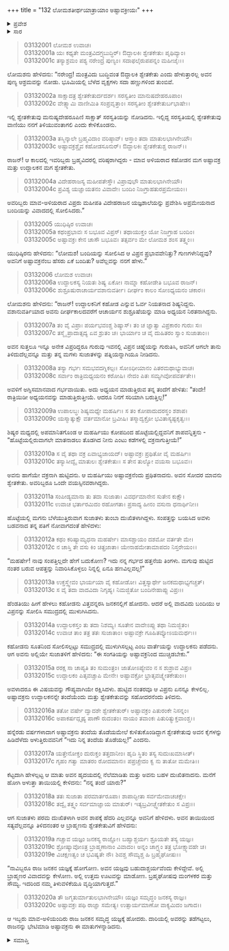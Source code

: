 +++
title = "132 ಲೋಮಶತೀರ್ಥಯಾತ್ರಾಯಾಂ ಅಷ್ಟಾವಕ್ರೀಯಃ"
+++

<details><summary>ಪ್ರವೇಶ</summary>


।।   ಓಂ ಓಂ ನಮೋ ನಾರಾಯಣಾಯ।।   ಶ್ರೀ ವೇದವ್ಯಾಸಾಯ ನಮಃ ।।

ಶ್ರೀ ಕೃಷ್ಣದ್ವೈಪಾಯನ ವೇದವ್ಯಾಸ ವಿರಚಿತ  

**ಶ್ರೀ ಮಹಾಭಾರತ**

**ಆರಣ್ಯಕ ಪರ್ವ**

**ತೀರ್ಥಯಾತ್ರಾ ಪರ್ವ**

**ಅಧ್ಯಾಯ 132**

</details>


<details><summary>ಸಾರ</summary>

ಲೋಮಶನು ಅಷ್ಟಾವಕ್ರ ಚರಿತ್ರೆಯನ್ನು ಹೇಳಲು ಪ್ರಾರಂಭಿಸಿದುದು (1-5). ತಾಯಿ ಸುಜಾತಳ ಹೊಟ್ಟಿಯಲ್ಲಿರುವಾಗಲೇ ಉದ್ದಾಲಕನ ಅಳಿಯ ಕಹೋಡನ ಮಗನು ತಂದೆಯ ಅವಹೇಳನ ಮಾಡಿದುದರಿಂದ ಎಂಟು ಕಡೆ ವಕ್ರನಾಗಿ ಹುಟ್ಟು ಎಂದು ತಂದೆಯಿಂದ ಶಪಿಸಲ್ಪಟ್ಟು ಅಷ್ಟಾವಕ್ರನೆನಿಸಿಕೊಂಡಿದ್ದುದು (6-10). ಪತ್ನಿಯ ಬೇಡಿಕೆಯಂತೆ ವಿತ್ತವನ್ನರಸಿ ಹೋದ ಕಹೋಡನು ಜನಕನ ಆಸ್ಥಾನದಲ್ಲಿದ್ದ ವಾದವಿದು ಬಂದಿಯಿಂದ ಸೋತು ಸಮುದ್ರದಲ್ಲಿ ಮುಳುಗಿಸಲ್ಪಟ್ಟಿದುದು (11-13). ಈ ವಿಷಯವನ್ನು ಅಷ್ಟಾವಕ್ರನಿಂದ ಮುಚ್ಚಿಟ್ಟಿದುದು; ಅಷ್ಟಾವಕ್ರನು ಅಜ್ಜ ಉದ್ದಾಲಕನನ್ನೇ ತನ್ನ ತಂದೆಯೆಂದೂ, ತನ್ನ ವಯಸ್ಸಿನ ಸೋದರಮಾವ ಶ್ವೇತಕೇತುವನ್ನು ಸಹೋದರನೆಂದೂ ತಿಳಿದುಕೊಂಡು ನಡೆದುಕೊಂಡಿದುದು (14-15). ಹನ್ನೆರಡನೆಯ ವರ್ಷದಲ್ಲಿ ಸತ್ಯ ಸಂಗತಿಯನ್ನು ತಿಳಿದ ಅಷ್ಟಾವಕ್ರನು ಬಂದಿಯನ್ನು ಸೋಲಿಸಲು ಶ್ವೇತಕೇತುವಿನೊಡನೆ ಜನಕನ ಆಸ್ಥಾನಕ್ಕೆ ಹೋದುದು (16-20).

</details>


> 03132001 ಲೋಮಶ ಉವಾಚ।  
03132001a ಯಃ ಕಥ್ಯತೇ ಮಂತ್ರವಿದಗ್ರ್ಯಬುದ್ಧಿರ್।
	ಔದ್ದಾಲಕಿಃ ಶ್ವೇತಕೇತುಃ ಪೃಥಿವ್ಯಾಂ।  
> 03132001c ತಸ್ಯಾಶ್ರಮಂ ಪಶ್ಯ ನರೇಂದ್ರ ಪುಣ್ಯಂ।
	ಸದಾಫಲೈರುಪಪನ್ನಂ ಮಹೀಜೈಃ।।  

ಲೋಮಶನು ಹೇಳಿದನು: “ನರೇಂದ್ರ! ಮಂತ್ರವಿದು ಬುದ್ಧಿವಂತ ಔದ್ದಾಲಕಿ ಶ್ವೇತಕೇತು ಎಂದು ಹೇಳುತ್ತಾರಲ್ಲ ಅವನ ಪುಣ್ಯ ಆಶ್ರಮವನ್ನು ನೋಡು. ಭೂಮಿಯಲ್ಲಿ ಬೆಳೆದ ವೃಕ್ಷಗಳು ಸದಾ ಹಣ್ಣುಗಳಿಂದ ತುಂಬಿವೆ.

> 03132002a ಸಾಕ್ಷಾದತ್ರ ಶ್ವೇತಕೇತುರ್ದದರ್ಶ।
	ಸರಸ್ವತೀಂ ಮಾನುಷದೇಹರೂಪಾಂ।  
> 03132002c ವೇತ್ಸ್ಯಾಮಿ ವಾಣೀಮಿತಿ ಸಂಪ್ರವೃತ್ತಾಂ।
	ಸರಸ್ವತೀಂ ಶ್ವೇತಕೇತುರ್ಬಭಾಷೇ।।  

ಇಲ್ಲಿ ಶ್ವೇತಕೇತುವು ಮನುಷ್ಯದೇಹರೂಪಿಣಿ ಸಾಕ್ಷಾತ್ ಸರಸ್ವತಿಯನ್ನು ನೋಡಿದನು. ಇಲ್ಲಿದ್ದ ಸರಸ್ವತಿಯಲ್ಲಿ ಶ್ವೇತಕೇತುವು ವಾಣಿಯು ನನಗೆ ತಿಳಿಯುವಂತಾಗಲಿ ಎಂದು ಕೇಳಿಕೊಂಡನು.

> 03132003a ತಸ್ಮಿನ್ಕಾಲೇ ಬ್ರಹ್ಮವಿದಾಂ ವರಿಷ್ಠಾವ್।
	ಆಸ್ತಾಂ ತದಾ ಮಾತುಲಭಾಗಿನೇಯೌ।   
> 03132003c ಅಷ್ಟಾವಕ್ರಶ್ಚೈವ ಕಹೋಡಸೂನುರ್।
	ಔದ್ದಾಲಕಿಃ ಶ್ವೇತಕೇತುಶ್ಚ ರಾಜನ್।।  

ರಾಜನ್! ಆ ಕಾಲದಲ್ಲಿ ಇವರಿಬ್ಬರು ಬ್ರಹ್ಮವಿದರಲ್ಲಿ ವರಿಷ್ಠರಾಗಿದ್ದರು - ಮಾವ ಅಳಿಯರಾದ ಕಹೋಡನ ಮಗ ಅಷ್ಟಾವಕ್ರ ಮತ್ತು ಉದ್ದಾಲಕನ ಮಗ ಶ್ವೇತಕೇತು.

> 03132004a ವಿದೇಹರಾಜಸ್ಯ ಮಹೀಪತೇಸ್ತೌ।
	ವಿಪ್ರಾವುಭೌ ಮಾತುಲಭಾಗಿನೇಯೌ।  
> 03132004c ಪ್ರವಿಶ್ಯ ಯಜ್ಞಾಯತನಂ ವಿವಾದೇ।
	ಬಂದಿಂ ನಿಜಗ್ರಾಹತುರಪ್ರಮೇಯಂ।।  

ಅವರಿಬ್ಬರು ಮಾವ-ಅಳಿಯರಾದ ವಿಪ್ರರು ಮಹೀಪತಿ ವಿದೇಹರಾಜನ ಯಜ್ಞಶಾಲೆಯನ್ನು ಪ್ರವೇಶಿಸಿ ಅಪ್ರಮೇಯನಾದ ಬಂದಿಯನ್ನು ವಿವಾದದಲ್ಲಿ ಸೋಲಿಸಿದರು.”

> 03132005 ಯುಧಿಷ್ಠಿರ ಉವಾಚ।  
03132005a ಕಥಂಪ್ರಭಾವಃ ಸ ಬಭೂವ ವಿಪ್ರಸ್।
	ತಥಾಯುಕ್ತಂ ಯೋ ನಿಜಗ್ರಾಹ ಬಂದಿಂ।  
> 03132005c ಅಷ್ಟಾವಕ್ರಃ ಕೇನ ಚಾಸೌ ಬಭೂವ।
	ತತ್ಸರ್ವಂ ಮೇ ಲೋಮಶ ಶಂಸ ತತ್ತ್ವಂ।।  

ಯುಧಿಷ್ಠಿರನು ಹೇಳಿದನು: “ಲೋಮಶ! ಬಂದಿಯನ್ನು ಸೋಲಿಸಿದ ಆ ವಿಪ್ರನ ಪ್ರಭಾವವೇನಿತ್ತು? ಗುಣಗಳೇನಿದ್ದವು? ಅವನಿಗೆ ಅಷ್ಟಾವಕ್ರನೆಂಬ ಹೆಸರು ಏಕೆ ಬಂದಿತು? ಅವೆಲ್ಲವನ್ನು ನನಗೆ ಹೇಳು.”

> 03132006 ಲೋಮಶ ಉವಾಚ।  
03132006a ಉದ್ದಾಲಕಸ್ಯ ನಿಯತಃ ಶಿಷ್ಯ ಏಕೋ।
	ನಾಮ್ನಾ ಕಹೋಡೇತಿ ಬಭೂವ ರಾಜನ್।  
> 03132006c ಶುಶ್ರೂಷುರಾಚಾರ್ಯವಶಾನುವರ್ತೀ।
	ದೀರ್ಘಂ ಕಾಲಂ ಸೋಽಧ್ಯಯನಂ ಚಕಾರ।।  

ಲೋಮಶನು ಹೇಳಿದನು: “ರಾಜನ್! ಉದ್ದಾಲಕನಿಗೆ ಕಹೋಡ ಎನ್ನುವ ಓರ್ವ ನಿಯತನಾದ ಶಿಷ್ಯನಿದ್ದನು. ವಶಾನುವರ್ತಿಯಾದ ಅವನು ದೀರ್ಘಕಾಲದವರೆಗೆ ಆಚಾರ್ಯನ ಶುಶ್ರೂಷೆಯನ್ನು ಮಾಡಿ ಅಧ್ಯಯನ ನಿರತನಾಗಿದ್ದನು.

> 03132007a ತಂ ವೈ ವಿಪ್ರಾಃ ಪರ್ಯಭವಂಶ್ಚ ಶಿಷ್ಯಾಸ್।
	ತಂ ಚ ಜ್ಞಾತ್ವಾ ವಿಪ್ರಕಾರಂ ಗುರುಃ ಸಃ।  
> 03132007c ತಸ್ಮೈ ಪ್ರಾದಾತ್ಸದ್ಯ ಏವ ಶ್ರುತಂ ಚ।
	ಭಾರ್ಯಾಂ ಚ ವೈ ದುಹಿತರಂ ಸ್ವಾಂ ಸುಜಾತಾಂ।।  

ಅವನ ಸುತ್ತಲೂ ಇನ್ನೂ ಅನೇಕ ವಿಪ್ರರಿದ್ದರೂ ಗುರುವು ಇವನಲ್ಲಿ ವಿಪ್ರನ ಚಿಹ್ನೆಯನ್ನು ಗುರುತಿಸಿ, ಅವನಿಗೆ ಆಗಲೇ ತಾನು ತಿಳಿದುದೆಲ್ಲವನ್ನೂ ಮತ್ತು ತನ್ನ ಮಗಳು ಸುಜಾತಳನ್ನು ಪತ್ನಿಯನ್ನಾಗಿಯೂ ನೀಡಿದನು.

> 03132008a ತಸ್ಯಾ ಗರ್ಭಃ ಸಮಭವದಗ್ನಿಕಲ್ಪಃ।
	ಸೋಽಧೀಯಾನಂ ಪಿತರಮಥಾಭ್ಯುವಾಚ।  
> 03132008c ಸರ್ವಾಂ ರಾತ್ರಿಮಧ್ಯಯನಂ ಕರೋಷಿ।
	ನೇದಂ ಪಿತಃ ಸಮ್ಯಗಿವೋಪವರ್ತತೇ।।  

ಅವಳಿಗೆ ಅಗ್ನಿಸಮಾನವಾದ ಗರ್ಭವಾಯಿತು. ಅದು ಅಧ್ಯಯನ ಮಾಡುತ್ತಿರುವ ತನ್ನ ತಂದೆಗೆ ಹೇಳಿತು: “ತಂದೇ! ರಾತ್ರಿಯಿಡೀ ಅಧ್ಯಯನವನ್ನು ಮಾಡುತ್ತಿರುತ್ತೀಯೆ. ಆದರೂ ನಿನಗೆ ಸರಿಯಾಗಿ ಬರುತ್ತಿಲ್ಲ!”

> 03132009a ಉಪಾಲಬ್ಧಃ ಶಿಷ್ಯಮಧ್ಯೇ ಮಹರ್ಷಿಃ।
	ಸ ತಂ ಕೋಪಾದುದರಸ್ಥಂ ಶಶಾಪ।  
> 03132009c ಯಸ್ಮಾತ್ಕುಕ್ಷೌ ವರ್ತಮಾನೋ ಬ್ರವೀಷಿ।
	ತಸ್ಮಾದ್ವಕ್ರೋ ಭವಿತಾಸ್ಯಷ್ಟಕೃತ್ವಃ।।   

ಶಿಷ್ಯರ ಮಧ್ಯದಲ್ಲಿ ಅಪಮಾನಿತಗೊಂಡ ಆ ಮಹರ್ಷಿಯು ಕೋಪದಿಂದ ಹೊಟ್ಟೆಯಲ್ಲಿದ್ದವನಿಗೆ ಶಾಪವನ್ನಿತ್ತನು - “ಹೊಟ್ಟೆಯಲ್ಲಿರುವಾಗಲೇ ಮಾತನಾಡಲು ತೊಡಗಿದ ನೀನು ಎಂಟು ಕಡೆಗಳಲ್ಲಿ ವಕ್ರನಾಗುತ್ತೀಯೆ!”

> 03132010a ಸ ವೈ ತಥಾ ವಕ್ರ ಏವಾಭ್ಯಜಾಯದ್।
	ಅಷ್ಟಾವಕ್ರಃ ಪ್ರಥಿತೋ ವೈ ಮಹರ್ಷಿಃ।  
> 03132010c ತಸ್ಯಾಸೀದ್ವೈ ಮಾತುಲಃ ಶ್ವೇತಕೇತುಃ।
	ಸ ತೇನ ತುಲ್ಯೋ ವಯಸಾ ಬಭೂವ।।  

ಅವನು ಹಾಗೆಯೇ ವಕ್ರನಾಗಿ ಹುಟ್ಟಿದನು. ಆ ಮಹರ್ಷಿಯು ಅಷ್ಟಾವಕ್ರನೆಂದು ಪ್ರಥಿತನಾದನು. ಅವನ ಸೋದರ ಮಾವನು ಶ್ವೇತಕೇತು. ಅವರಿಬ್ಬರೂ ಒಂದೇ ವಯಸ್ಸಿನವರಾಗಿದ್ದರು.

> 03132011a ಸಂಪೀಡ್ಯಮಾನಾ ತು ತದಾ ಸುಜಾತಾ।
	ವಿವರ್ಧಮಾನೇನ ಸುತೇನ ಕುಕ್ಷೌ।  
> 03132011c ಉವಾಚ ಭರ್ತಾರಮಿದಂ ರಹೋಗತಾ।
	ಪ್ರಸಾದ್ಯ ಹೀನಂ ವಸುನಾ ಧನಾರ್ಥಿನೀ।।  

ಹೊಟ್ಟೆಯಲ್ಲಿ ಮಗನು ಬೆಳೆಯುತ್ತಿರುವಾಗ ಸುಜಾತಳು ತುಂಬಾ ದುಃಖಿತಳಾಗಿದ್ದಳು. ಸಂಪತ್ತನ್ನು ಬಯಸಿದ ಅವಳು ಬಡವನಾದ ತನ್ನ ಪತಿಗೆ ನೋವಾಗದಂತೆ ಹೇಳಿದಳು:

> 03132012a ಕಥಂ ಕರಿಷ್ಯಾಮ್ಯಧನಾ ಮಹರ್ಷೇ।
	ಮಾಸಶ್ಚಾಯಂ ದಶಮೋ ವರ್ತತೇ ಮೇ।  
> 03132012c ನ ಚಾಸ್ತಿ ತೇ ವಸು ಕಿಂ ಚಿತ್ಪ್ರಜಾತಾ।
	ಯೇನಾಹಮೇತಾಮಾಪದಂ ನಿಸ್ತರೇಯಂ।।  

“ಮಹರ್ಷೇ! ನಾವು ಸಂಪತ್ತಿಲ್ಲದೇ ಹೇಗೆ ಬದುಕೋಣ? ಇದು ನನ್ನ ಗರ್ಭದ ಹತ್ತನೆಯ ತಿಂಗಳು. ಮಗುವು ಹುಟ್ಟಿದ ನಂತರ ಬರುವ ಆಪತ್ತನ್ನು ನಿವಾರಿಸಿಕೊಳ್ಳಲು ನಿನ್ನಲ್ಲಿ ಏನೂ ಹಣವಿಲ್ಲವಲ್ಲ!”

> 03132013a ಉಕ್ತಸ್ತ್ವೇವಂ ಭಾರ್ಯಯಾ ವೈ ಕಹೋಡೋ।
	ವಿತ್ತಸ್ಯಾರ್ಥೇ ಜನಕಮಥಾಭ್ಯಗಚ್ಚತ್।  
> 03132013c ಸ ವೈ ತದಾ ವಾದವಿದಾ ನಿಗೃಹ್ಯ।
	ನಿಮಜ್ಜಿತೋ ಬಂದಿನೇಹಾಪ್ಸು ವಿಪ್ರಃ।।  

ಹೆಂಡತಿಯು ಹೀಗೆ ಹೇಳಲು ಕಹೋಡನು ವಿತ್ತವನ್ನರಸಿ ಜನಕನಲ್ಲಿಗೆ ಹೋದನು. ಆದರೆ ಅಲ್ಲಿ ವಾದವಿದು ಬಂದಿಯು ಆ ವಿಪ್ರನನ್ನು ಸೋಲಿಸಿ ಸಮುದ್ರದಲ್ಲಿ ಮುಳುಗಿಸಿದನು.

> 03132014a ಉದ್ದಾಲಕಸ್ತಂ ತು ತದಾ ನಿಶಮ್ಯ।
	ಸೂತೇನ ವಾದೇಽಪ್ಸು ತಥಾ ನಿಮಜ್ಜಿತಂ।  
> 03132014c ಉವಾಚ ತಾಂ ತತ್ರ ತತಃ ಸುಜಾತಾಂ।
	ಅಷ್ಟಾವಕ್ರೇ ಗೂಹಿತವ್ಯೋಽಯಮರ್ಥಃ।।   

ಕಹೋಡನು ಸೂತನಿಂದ ಸೋಲಿಸಲ್ಪಟ್ಟು ಸಮುದ್ರದಲ್ಲಿ ಮುಳುಗಿಸಲ್ಪಟ್ಟ ಎಂಬ ವಾರ್ತೆಯನ್ನು ಉದ್ದಾಲಕನು ಪಡೆದನು. ಆಗ ಅವನು ಅಲ್ಲಿಯೇ ಸುಜಾತಳಿಗೆ ಹೇಳಿದನು: “ಈ ಸಂಗತಿಯನ್ನು ಅಷ್ಟಾವಕ್ರನಿಂದ ಮುಚ್ಚಿಡಬೇಕು.”

> 03132015a ರರಕ್ಷ ಸಾ ಚಾಪ್ಯತಿ ತಂ ಸುಮಂತ್ರಂ।
	ಜಾತೋಽಪ್ಯೇವಂ ನ ಸ ಶುಶ್ರಾವ ವಿಪ್ರಃ।  
> 03132015c ಉದ್ದಾಲಕಂ ಪಿತೃವಚ್ಚಾಪಿ ಮೇನೇ।
	ಅಷ್ಟಾವಕ್ರೋ ಭ್ರಾತೃವಚ್ಶ್ವೇತಕೇತುಂ।।  

ಅವಳಾದರೂ ಈ ವಿಷಯವನ್ನು ಗೌಪ್ಯವಾಗಿಯೇ ರಕ್ಷಿಸಿದಳು. ಹುಟ್ಟಿದ ನಂತರವೂ ಆ ವಿಪ್ರನು ಏನನ್ನೂ ಕೇಳಲಿಲ್ಲ. ಅಷ್ಟಾವಕ್ರನು ಉದ್ದಾಲಕನನ್ನೇ ತಂದೆಯೆಂದು ಮತ್ತು ಶ್ವೇತಕೇತುವನ್ನು ಸಹೋದರನೆಂದು ತಿಳಿದನು.

> 03132016a ತತೋ ವರ್ಷೇ ದ್ವಾದಶೇ ಶ್ವೇತಕೇತುರ್।
	ಅಷ್ಟಾವಕ್ರಂ ಪಿತುರಂಕೇ ನಿಸನ್ನಂ।  
> 03132016c ಅಪಾಕರ್ಷದ್ಗೃಹ್ಯ ಪಾಣೌ ರುದಂತಂ।
	ನಾಯಂ ತವಾಂಕಃ ಪಿತುರಿತ್ಯುಕ್ತವಾಂಶ್ಚ।।  

ಹನ್ನೆರಡು ವರ್ಷಗಳಾದಾಗ ಅಷ್ಟಾವಕ್ರನು ತಂದೆಯ ತೊಡೆಯಮೇಲೆ ಕುಳಿತುಕೊಂಡಿದ್ದಾಗ ಶ್ವೇತಕೇತುವು ಅವನ ಕೈಗಳನ್ನು ಹಿಡಿದೆಳೆದು ಅಳುತ್ತಿರುವವನಿಗೆ “ಇದು ನಿನ್ನ ತಂದೆಯ ತೊಡೆಯಲ್ಲ!” ಎಂದನು.

> 03132017a ಯತ್ತೇನೋಕ್ತಂ ದುರುಕ್ತಂ ತತ್ತದಾನೀಂ।
	ಹೃದಿ ಸ್ಥಿತಂ ತಸ್ಯ ಸುದುಃಖಮಾಸೀತ್।  
> 03132017c ಗೃಹಂ ಗತ್ವಾ ಮಾತರಂ ರೋದಮಾನಃ।
	ಪಪ್ರಚ್ಚೇದಂ ಕ್ವ ನು ತಾತೋ ಮಮೇತಿ।।  

ಕೆಟ್ಟದಾಗಿ ಹೇಳಲ್ಪಟ್ಟ ಆ ಮಾತು ಅವನ ಹೃದಯದಲ್ಲಿ ನೆಲೆಮಾಡಿತು ಮತ್ತು ಅವನು ಬಹಳ ದುಃಖಿತನಾದನು. ಮನೆಗೆ ಹೋಗಿ ಅಳುತ್ತಾ ತಾಯಿಯಲ್ಲಿ ಕೇಳಿದನು: “ನನ್ನ ತಂದೆ ಯಾರು?”

> 03132018a ತತಃ ಸುಜಾತಾ ಪರಮಾರ್ತರೂಪಾ।
	ಶಾಪಾದ್ಭೀತಾ ಸರ್ವಮೇವಾಚಚಕ್ಷೇ।  
> 03132018c ತದ್ವೈ ತತ್ತ್ವಂ ಸರ್ವಮಾಜ್ಞಾಯ ಮಾತುರ್।
	ಇತ್ಯಬ್ರವೀಚ್ಛ್ವೇತಕೇತುಂ ಸ ವಿಪ್ರಃ।।  

ಆಗ ಸುಜಾತಳು ಪರಮ ದುಃಖಿತಳಾಗಿ ಅವನ ಶಾಪಕ್ಕೆ ಹೆದರಿ ಎಲ್ಲವನ್ನೂ ಅವನಿಗೆ ಹೇಳಿದಳು. ಅವನ ತಾಯಿಯಿಂದ ಸತ್ಯವೆಲ್ಲವನ್ನೂ ತಿಳಿದನಂತರ ಆ ಬ್ರಾಹ್ಮಣನು ಶ್ವೇತಕೇತುವಿಗೆ ಹೇಳಿದನು:

> 03132019a ಗಚ್ಚಾವ ಯಜ್ಞಂ ಜನಕಸ್ಯ ರಾಜ್ಞೋ।
	ಬಹ್ವಾಶ್ಚರ್ಯಃ ಶ್ರೂಯತೇ ತಸ್ಯ ಯಜ್ಞಃ।  
> 03132019c ಶ್ರೋಷ್ಯಾವೋಽತ್ರ ಬ್ರಾಹ್ಮಣಾನಾಂ ವಿವಾದಂ।
	ಅನ್ನಂ ಚಾಗ್ರ್ಯಂ ತತ್ರ ಭೋಕ್ಷ್ಯಾವಹೇ ಚ।  
> 03132019e ವಿಚಕ್ಷಣತ್ವಂ ಚ ಭವಿಷ್ಯತೇ ನೌ।
	ಶಿವಶ್ಚ ಸೌಮ್ಯಶ್ಚ ಹಿ ಬ್ರಹ್ಮಘೋಷಃ।।  

“ನಾವಿಬ್ಬರೂ ರಾಜ ಜನಕನ ಯಜ್ಞಕ್ಕೆ ಹೋಗೋಣ. ಅವನ ಯಜ್ಞವು ಬಹುದಾಶ್ಚರ್ಯವೆಂದು ಕೇಳಿದ್ದೇವೆ. ಅಲ್ಲಿ ಬ್ರಾಹ್ಮಣರ ವಿವಾದವನ್ನು ಕೇಳೋಣ. ಅಲ್ಲಿ ಉತ್ತಮ ಊಟವನ್ನು ಮಾಡೋಣ. ಬ್ರಹ್ಮಘೋಷವು ಮಂಗಳಕರ ಮತ್ತು ಸೌಮ್ಯ. ಇದರಿಂದ ನಮ್ಮ ತಿಳುವಳಿಕೆಯೂ ವೃದ್ಧಿಯಾಗುತ್ತದೆ.”

> 03132020a ತೌ ಜಗ್ಮತುರ್ಮಾತುಲಭಾಗಿನೇಯೌ।
	ಯಜ್ಞಂ ಸಮೃದ್ಧಂ ಜನಕಸ್ಯ ರಾಜ್ಞಃ।  
> 03132020c ಅಷ್ಟಾವಕ್ರಃ ಪಥಿ ರಾಜ್ಞಾ ಸಮೇತ್ಯ।
	ಉತ್ಸಾರ್ಯಮಾಣೋ ವಾಕ್ಯಮಿದಂ ಜಗಾದ।।   

ಆ ಇಬ್ಬರು ಮಾವ-ಅಳಿಯಂದಿರು ರಾಜ ಜನಕನ ಸಮೃದ್ಧ ಯಜ್ಞಕ್ಕೆ ಹೋದರು. ದಾರಿಯಲ್ಲಿ ಅವರನ್ನು ತಡೆಗಟ್ಟಲು, ರಾಜನನ್ನು ಭೇಟಿಮಾಡಿ ಅಷ್ಟಾವಕ್ರನು ಈ ಮಾತುಗಳನ್ನಾಡಿದನು.

<details><summary>ಸಮಾಪ್ತಿ</summary>

ಇತಿ ಶ್ರೀ ಮಹಾಭಾರತೇ ಆರಣ್ಯಕಪರ್ವಣಿ ತೀರ್ಥಯಾತ್ರಾಪರ್ವಣಿ ಲೋಮಶತೀರ್ಥಯಾತ್ರಾಯಾಂ ಅಷ್ಟಾವಕ್ರೀಯೇ ದ್ವಾಂತ್ರಿಶದಧಿಕಶತತಮೋಽಧ್ಯಾಯಃ।  
ಇದು ಮಹಾಭಾರತದ ಆರಣ್ಯಕಪರ್ವದಲ್ಲಿ ತೀರ್ಥಯಾತ್ರಾಪರ್ವದಲ್ಲಿ ಲೋಮಶತೀರ್ಥಯಾತ್ರೆಯಲ್ಲಿ ಅಷ್ಟಾವಕ್ರದಲ್ಲಿ ನೂರಾಮೂವತ್ತೆರಡನೆಯ ಅಧ್ಯಾಯವು.



</details>
